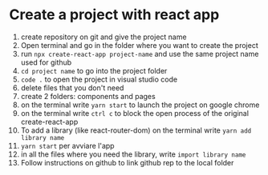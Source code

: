 # Create a project with react app

1. create repository on git and give the project name
2. Open terminal and go in the folder where you want to create the project
3. run `npx create-react-app project-name` and use the same project name used for github
4. `cd project name` to go into the project folder
5. `code .` to open the project in visual studio code
6. delete files that you don't need
7. create 2 folders: components and pages 
8. on the terminal write `yarn start` to launch the project on google chrome
9. on the terminal write `ctrl c` to block the open process of the original create-react-app
10. To add a library (like react-router-dom) on the terminal write `yarn add library name`
12. `yarn start` per avviare l'app
13. in all the files where you need the library, write `import library name` 
14. Follow instructions on github to link github rep to the local folder

